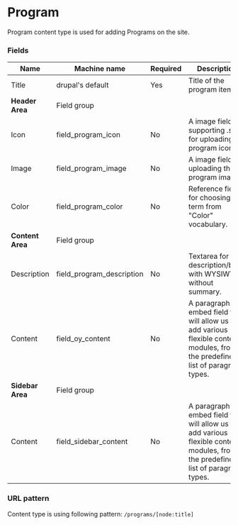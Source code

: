 # Program
Program content type is used for adding Programs on the site.

### Fields
| Name  | Machine name | Required | Description |
| ------------- | ------------- | ------------- | ------------- |
| Title  | drupal's default  | Yes | Title of the program item. |
| **Header Area** | Field group |||
| Icon | field\_program_icon | No | A image field, supporting .svg for uploading the program icon. |
| Image | field\_program_image | No | A image field, for uploading the program image. |
| Color | field\_program_color | No | Reference field for choosing the term from "Color" vocabulary. |
| **Content Area** | Field group |||
| Description | field\_program_description | No | Textarea for the description/body with WYSIWYG, without summary. |
| Content | field_oy_content | No | A paragraph embed field that will allow us to add various flexible content modules, from the predefined list of paragraph types. |
| **Sidebar Area** | Field group |||
| Content | field\_sidebar_content | No | A paragraph embed field that will allow us to add various flexible content modules, from the predefined list of paragraph types. |

### URL pattern

Content type is using following pattern:
`/programs/[node:title]`
